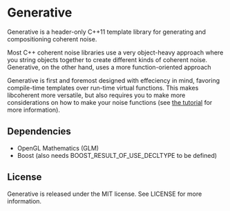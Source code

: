 Generative
===========
Generative is a header-only C++11 template library for generating and compositioning coherent noise.

Most C++ coherent noise libraries use a very object-heavy approach where you string objects together to create different kinds of coherent noise. Generative, on the other hand, uses a more function-oriented approach

Generative is first and foremost designed with effeciency in mind, favoring compile-time templates over run-time virtual functions. This makes libcoherent more versatile, but also requires you to make more considerations on how to make your noise functions (see [the tutorial][1] for more information).

Dependencies
------------
* OpenGL Mathematics (GLM)
* Boost (also needs BOOST_RESULT_OF_USE_DECLTYPE to be defined)

License
-------
Generative is released under the MIT license. See LICENSE for more information.

[1]:https://github.com/Noctune/libcoherent/wiki/Tutorial
